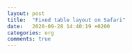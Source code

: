 ```yaml
---
layout: post
title:  "Fixed table layout on Safari"
date:   2020-09-28 14:40:19 +0200
categories: org
comments: true
---
```



